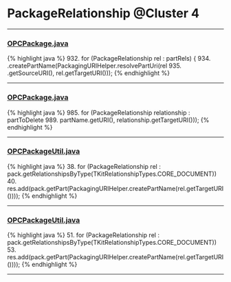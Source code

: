 # PackageRelationship @Cluster 4

***

### [OPCPackage.java](https://searchcode.com/codesearch/view/97406292/)
{% highlight java %}
932. for (PackageRelationship rel : partRels) {
934.       .createPartName(PackagingURIHelper.resolvePartUri(rel
935.           .getSourceURI(), rel.getTargetURI()));
{% endhighlight %}

***

### [OPCPackage.java](https://searchcode.com/codesearch/view/97406292/)
{% highlight java %}
985. for (PackageRelationship relationship : partToDelete
989.           partName.getURI(), relationship.getTargetURI()));
{% endhighlight %}

***

### [OPCPackageUtil.java](https://searchcode.com/codesearch/view/401674/)
{% highlight java %}
38. for (PackageRelationship rel : pack.getRelationshipsByType(TKitRelationshipTypes.CORE_DOCUMENT))
40.     res.add(pack.getPart(PackagingURIHelper.createPartName(rel.getTargetURI())));
{% endhighlight %}

***

### [OPCPackageUtil.java](https://searchcode.com/codesearch/view/401674/)
{% highlight java %}
51. for (PackageRelationship rel : pack.getRelationshipsByType(TKitRelationshipTypes.CORE_DOCUMENT))
53.     res.add(pack.getPart(PackagingURIHelper.createPartName(rel.getTargetURI())));
{% endhighlight %}

***

